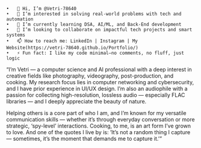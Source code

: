 	•	👋 Hi, I’m @Vetri-78640
	•	👀 I’m interested in solving real-world problems with tech and automation
	•	🌱 I’m currently learning DSA, AI/ML, and Back-End development
	•	💞️ I’m looking to collaborate on impactful tech projects and smart systems
	•	📫 How to reach me: LinkedIn | Instagram | My Website(https://vetri-78640.github.io/Portfolio/)
	•	⚡ Fun fact: I like my code minimal—no comments, no fluff, just logic
“I’m Vetri — a computer science and AI professional with a deep interest in creative fields like photography, videography, post-production, and cooking. My research focus lies in computer networking and cybersecurity, and I have prior experience in UI/UX design. I’m also an audiophile with a passion for collecting high-resolution, lossless audio — especially FLAC libraries — and I deeply appreciate the beauty of nature.

Helping others is a core part of who I am, and I’m known for my versatile communication skills — whether it’s through everyday conversation or more strategic, ‘spy-level’ interactions. Cooking, to me, is an art form I’ve grown to love. And one of the quotes I live by is: ’It’s not a random thing I capture — sometimes, it’s the moment that demands me to capture it.’”
